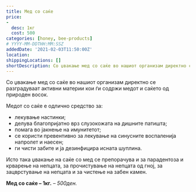 ```yaml
---
title: Мед со саќе
price: 
-
  desc: 1кг
  cost: 500
categories: [honey, bee-products]
# YYYY-MM-DDTHH:MM:SSZ
addedDate: '2021-02-03T11:50:00Z'
location:
shippingLocations: []
shortDescription: Со џвакање мед со саќе во нашиот организам директно се разградуваат активни материи...
---
```


Со џвакање мед со саќе во нашиот организам директно се разградуваат активни материи кои 
ѓи содржи медот и саќето од природен восок.

Медот со саќе е одлично средство за:

- лекување настинки;
- делува благопријатно врз слузокожата на дишните патишта;
- помага во јакнење на имунитетот;
- се користи превентивно за лекување на синусните воспаленија напролет и наесен;
- ги чисти забите и ја дезинфицира исната шуплина.

Исто така џвакање на саќе со мед се препорачува и за парадентоза и крварење на непцата, 
за прочистување  на непцата од гној, за зацврстување на непцата и за чистење на забен камен.

**Мед со саќе – 1кг.** – *500ден.*